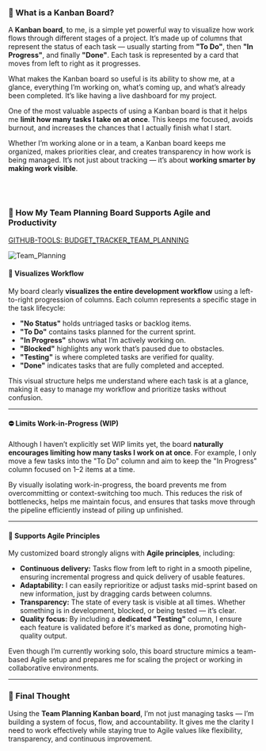 ### 🧾 What is a Kanban Board?

A **Kanban board**, to me, is a simple yet powerful way to visualize how work flows through different stages of a project. It’s made up of columns that represent the status of each task — usually starting from **"To Do"**, then **"In Progress"**, and finally **"Done"**. Each task is represented by a card that moves from left to right as it progresses.

What makes the Kanban board so useful is its ability to show me, at a glance, everything I’m working on, what’s coming up, and what’s already been completed. It’s like having a live dashboard for my project.

One of the most valuable aspects of using a Kanban board is that it helps me **limit how many tasks I take on at once**. This keeps me focused, avoids burnout, and increases the chances that I actually finish what I start.

Whether I’m working alone or in a team, a Kanban board keeps me organized, makes priorities clear, and creates transparency in how work is being managed. It’s not just about tracking — it’s about **working smarter by making work visible**.

<br>
<br>

### 📌 How My Team Planning Board Supports Agile and Productivity

[GITHUB-TOOLS: BUDGET_TRACKER_TEAM_PLANNING](https://github.com/users/Wareezy/projects/18)

![Team_Planning](https://github.com/user-attachments/assets/3d1499ee-d01a-43ac-9c52-9f13391d9612)


#### 🧭 Visualizes Workflow

My board clearly **visualizes the entire development workflow** using a left-to-right progression of columns. Each column represents a specific stage in the task lifecycle:

- **"No Status"** holds untriaged tasks or backlog items.
- **"To Do"** contains tasks planned for the current sprint.
- **"In Progress"** shows what I’m actively working on.
- **"Blocked"** highlights any work that’s paused due to obstacles.
- **"Testing"** is where completed tasks are verified for quality.
- **"Done"** indicates tasks that are fully completed and accepted.

This visual structure helps me understand where each task is at a glance, making it easy to manage my workflow and prioritize tasks without confusion.

---

#### ⛔ Limits Work-in-Progress (WIP)

Although I haven’t explicitly set WIP limits yet, the board **naturally encourages limiting how many tasks I work on at once**. For example, I only move a few tasks into the "To Do" column and aim to keep the "In Progress" column focused on 1–2 items at a time.

By visually isolating work-in-progress, the board prevents me from overcommitting or context-switching too much. This reduces the risk of bottlenecks, helps me maintain focus, and ensures that tasks move through the pipeline efficiently instead of piling up unfinished.

---

#### 🔄 Supports Agile Principles

My customized board strongly aligns with **Agile principles**, including:

- **Continuous delivery:** Tasks flow from left to right in a smooth pipeline, ensuring incremental progress and quick delivery of usable features.
- **Adaptability:** I can easily reprioritize or adjust tasks mid-sprint based on new information, just by dragging cards between columns.
- **Transparency:** The state of every task is visible at all times. Whether something is in development, blocked, or being tested — it’s clear.
- **Quality focus:** By including a **dedicated "Testing"** column, I ensure each feature is validated before it's marked as done, promoting high-quality output.

Even though I’m currently working solo, this board structure mimics a team-based Agile setup and prepares me for scaling the project or working in collaborative environments.

---

### 🧠 Final Thought

Using the **Team Planning Kanban board**, I’m not just managing tasks — I’m building a system of focus, flow, and accountability. It gives me the clarity I need to work effectively while staying true to Agile values like flexibility, transparency, and continuous improvement.
